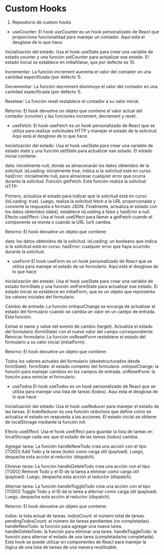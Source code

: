 # Custom Hooks

1. Repositorio de custom hooks
- useCounter: 
El hook useCounter es un hook personalizado de React que proporciona funcionalidad para manejar un contador. Aquí está el desglose de lo que hace:

Inicialización del estado: Usa el hook useState para crear una variable de estado counter y una función setCounter para actualizar ese estado. El estado inicial se establece en initialValue, que por defecto es 10.

Incrementar: La función increment aumenta el valor del contador en una cantidad especificada (por defecto 1).

Decrementar: La función decrement disminuye el valor del contador en una cantidad especificada (por defecto 1).

Resetear: La función reset restablece el contador a su valor inicial.

Retorno: El hook devuelve un objeto que contiene el valor actual del contador (counter) y las funciones increment, decrement y reset.

- useFetch: 
El hook useFetch es un hook personalizado de React que se utiliza para realizar solicitudes HTTP y manejar el estado de la solicitud. Aquí está el desglose de lo que hace:

Inicialización del estado: Usa el hook useState para crear una variable de estado state y una función setState para actualizar ese estado. El estado inicial contiene:

data: inicialmente null, donde se almacenarán los datos obtenidos de la solicitud.
isLoading: inicialmente true, indica si la solicitud está en curso.
hasError: inicialmente null, para almacenar cualquier error que ocurra durante la solicitud.
Función getFetch: Esta función realiza la solicitud HTTP:

Primero, actualiza el estado para indicar que la solicitud está en curso (isLoading: true).
Luego, realiza la solicitud fetch a la URL proporcionada y convierte la respuesta a formato JSON.
Finalmente, actualiza el estado con los datos obtenidos (data), establece isLoading a false y hasError a null.
Efecto useEffect: Usa el hook useEffect para llamar a getFetch cuando el componente se monta o cuando la URL (url) cambia.

Retorno: El hook devuelve un objeto que contiene:

data: los datos obtenidos de la solicitud.
isLoading: un booleano que indica si la solicitud está en curso.
hasError: cualquier error que haya ocurrido durante la solicitud.

- useForm
El hook useForm es un hook personalizado de React que se utiliza para manejar el estado de un formulario. Aquí está el desglose de lo que hace:

Inicialización del estado: Usa el hook useState para crear una variable de estado formState y una función setFormState para actualizar ese estado. El estado inicial se establece en initialForm, que es un objeto que representa los valores iniciales del formulario.

Cambio de entrada: La función onInputChange se encarga de actualizar el estado del formulario cuando se cambia un valor en un campo de entrada. Esta función:

Extrae el name y value del evento de cambio (target).
Actualiza el estado del formulario (formState) con el nuevo valor del campo correspondiente.
Reiniciar formulario: La función onResetForm restablece el estado del formulario a su valor inicial (initialForm).

Retorno: El hook devuelve un objeto que contiene:

Todos los valores actuales del formulario (desestructurados desde formState).
formState: el estado completo del formulario.
onInputChange: la función para manejar cambios en los campos de entrada.
onResetForm: la función para reiniciar el formulario.

- useTodos
El hook useTodos es un hook personalizado de React que se utiliza para manejar una lista de tareas (todos). Aquí está el desglose de lo que hace:

Inicialización del estado: Usa el hook useReducer para manejar el estado de las tareas. El todoReducer es una función reductora que define cómo se actualiza el estado en respuesta a las acciones. El estado inicial se obtiene de localStorage mediante la función init.

Efecto useEffect: Usa el hook useEffect para guardar la lista de tareas en localStorage cada vez que el estado de las tareas (todos) cambia.

Agregar tarea: La función handleNewTodo crea una acción con el tipo [TODO] Add Todo y la tarea (todo) como carga útil (payload). Luego, despacha esta acción al reductor (dispatch).

Eliminar tarea: La función handleDeleteTodo crea una acción con el tipo [TODO] Remove Todo y el ID de la tarea a eliminar como carga útil (payload). Luego, despacha esta acción al reductor (dispatch).

Alternar tarea: La función handleToggleTodo crea una acción con el tipo [TODO] Toggle Todo y el ID de la tarea a alternar como carga útil (payload). Luego, despacha esta acción al reductor (dispatch).

Retorno: El hook devuelve un objeto que contiene:

todos: la lista actual de tareas.
todosCount: el número total de tareas.
pendingTodosCount: el número de tareas pendientes (no completadas).
handleNewTodo: la función para agregar una nueva tarea.
handleDeleteTodo: la función para eliminar una tarea.
handleToggleTodo: la función para alternar el estado de una tarea (completada/no completada).
Este hook se puede utilizar en componentes de React para manejar la lógica de una lista de tareas de una manera reutilizable.


